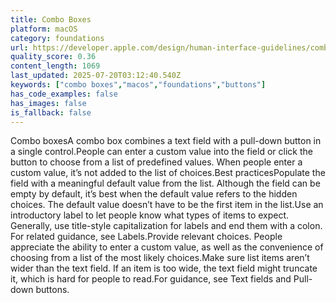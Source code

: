 ```yaml
---
title: Combo Boxes
platform: macOS
category: foundations
url: https://developer.apple.com/design/human-interface-guidelines/combo-boxes
quality_score: 0.36
content_length: 1069
last_updated: 2025-07-20T03:12:40.540Z
keywords: ["combo boxes","macos","foundations","buttons"]
has_code_examples: false
has_images: false
is_fallback: false
---
```


Combo boxesA combo box combines a text field with a pull-down button in a single control.People can enter a custom value into the field or click the button to choose from a list of predefined values. When people enter a custom value, it’s not added to the list of choices.Best practicesPopulate the field with a meaningful default value from the list. Although the field can be empty by default, it’s best when the default value refers to the hidden choices. The default value doesn’t have to be the first item in the list.Use an introductory label to let people know what types of items to expect. Generally, use title-style capitalization for labels and end them with a colon. For related guidance, see Labels.Provide relevant choices. People appreciate the ability to enter a custom value, as well as the convenience of choosing from a list of the most likely choices.Make sure list items aren’t wider than the text field. If an item is too wide, the text field might truncate it, which is hard for people to read.For guidance, see Text fields and Pull-down buttons.